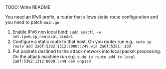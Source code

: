 TODO: Write README

You need an IPv6 prefix, a router that allows static route configuration and you need to patch `main.go`

1. Enable IPv6 non local bind: `sudo sysctl -w net.ipv6.ip_nonlocal_bind=1`
2. Configure a static route to that host. On you router run e.g.: `sudo ip route add 2a0f:5382:1312:8000::/49 via 2a0f:5381::103`
3. Put packets destined to the attack network into local packet processing. On the attack machine run e.g. `sudo ip route add to local 2a0f:5382:1312:8000::/49 dev enp1s0`